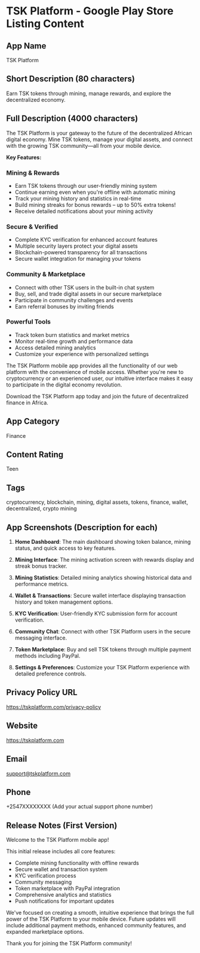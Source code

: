 # TSK Platform - Google Play Store Listing Content

## App Name
TSK Platform

## Short Description (80 characters)
Earn TSK tokens through mining, manage rewards, and explore the decentralized economy.

## Full Description (4000 characters)
The TSK Platform is your gateway to the future of the decentralized African digital economy. Mine TSK tokens, manage your digital assets, and connect with the growing TSK community—all from your mobile device.

**Key Features:**

### Mining & Rewards
* Earn TSK tokens through our user-friendly mining system
* Continue earning even when you're offline with automatic mining
* Track your mining history and statistics in real-time
* Build mining streaks for bonus rewards – up to 50% extra tokens!
* Receive detailed notifications about your mining activity

### Secure & Verified
* Complete KYC verification for enhanced account features
* Multiple security layers protect your digital assets
* Blockchain-powered transparency for all transactions
* Secure wallet integration for managing your tokens

### Community & Marketplace
* Connect with other TSK users in the built-in chat system
* Buy, sell, and trade digital assets in our secure marketplace
* Participate in community challenges and events
* Earn referral bonuses by inviting friends

### Powerful Tools
* Track token burn statistics and market metrics
* Monitor real-time growth and performance data
* Access detailed mining analytics
* Customize your experience with personalized settings

The TSK Platform mobile app provides all the functionality of our web platform with the convenience of mobile access. Whether you're new to cryptocurrency or an experienced user, our intuitive interface makes it easy to participate in the digital economy revolution.

Download the TSK Platform app today and join the future of decentralized finance in Africa.

## App Category
Finance

## Content Rating
Teen

## Tags
cryptocurrency, blockchain, mining, digital assets, tokens, finance, wallet, decentralized, crypto mining

## App Screenshots (Description for each)

1. **Home Dashboard**: The main dashboard showing token balance, mining status, and quick access to key features.

2. **Mining Interface**: The mining activation screen with rewards display and streak bonus tracker.

3. **Mining Statistics**: Detailed mining analytics showing historical data and performance metrics.

4. **Wallet & Transactions**: Secure wallet interface displaying transaction history and token management options.

5. **KYC Verification**: User-friendly KYC submission form for account verification.

6. **Community Chat**: Connect with other TSK Platform users in the secure messaging interface.

7. **Token Marketplace**: Buy and sell TSK tokens through multiple payment methods including PayPal.

8. **Settings & Preferences**: Customize your TSK Platform experience with detailed preference controls.

## Privacy Policy URL
https://tskplatform.com/privacy-policy

## Website
https://tskplatform.com

## Email
support@tskplatform.com

## Phone
+2547XXXXXXXX (Add your actual support phone number)

## Release Notes (First Version)
Welcome to the TSK Platform mobile app!

This initial release includes all core features:
* Complete mining functionality with offline rewards
* Secure wallet and transaction system
* KYC verification process
* Community messaging
* Token marketplace with PayPal integration
* Comprehensive analytics and statistics
* Push notifications for important updates

We've focused on creating a smooth, intuitive experience that brings the full power of the TSK Platform to your mobile device. Future updates will include additional payment methods, enhanced community features, and expanded marketplace options.

Thank you for joining the TSK Platform community!